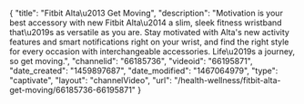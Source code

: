 {
    "title": "Fitbit Alta\u2013 Get Moving",
    "description": "Motivation is your best accessory with new Fitbit Alta\u2014 a slim, sleek fitness wristband that\u2019s as versatile as you are. Stay motivated with Alta's new activity features and smart notifications right on your wrist, and find the right style for every occasion with interchangeable accessories. Life\u2019s a journey, so get moving.",
    "channelid": "66185736",
    "videoid": "66195871",
    "date_created": "1459897687",
    "date_modified": "1467064979",
    "type": "captivate",
    "layout": "channelVideo",
    "url": "\/health-wellness\/fitbit-alta-get-moving\/66185736-66195871"
}